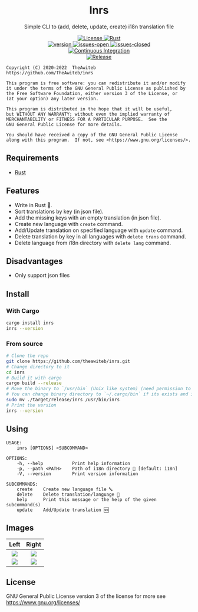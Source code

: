 <div align="center">

# Inrs
Simple CLI to (add, delete, update, create) i18n translation file

<a href="https://www.gnu.org/licenses/">
  <img src="https://img.shields.io/badge/license-GPLv3-orange.svg" alt="License">
</a>
<a href="https://rust-lang.org/">
  <img src="https://img.shields.io/badge/Made%20with-Rust-orange.svg" alt="Rust">
</a>
<br>
<a href="https://github.com/theawiteb/inrs">
  <img src="https://badge.fury.io/gh/theawiteb%2Finrs.svg" alt="version">
</a>
<a href="https://github.com/TheAwiteb/inrs/issues?q=is%3Aissue+is%3Aopen+">
  <img src="https://img.shields.io/github/issues/theawiteb/inrs.svg" alt="issues-open">
</a>
<a href="https://github.com/TheAwiteb/inrs/issues?q=is%3Aissue+is%3Aclosed+">
  <img src="https://img.shields.io/github/issues-closed/theawiteb/inrs.svg" alt="issues-closed">
</a>
<br>
<a href="https://github.com/TheAwiteb/inrs/actions/workflows/ci.yml">
  <img src="https://github.com/TheAwiteb/inrs/actions/workflows/ci.yml/badge.svg" alt="Continuous Integration">
</a>
<br>
<a href="https://github.com/TheAwiteb/inrs/actions/workflows/release.yml">
  <img src="https://github.com/TheAwiteb/inrs/actions/workflows/release.yml/badge.svg" alt="Release">
</a>

</div>

```
Copyright (C) 2020-2022  TheAwiteb
https://github.com/TheAwiteb/inrs

This program is free software: you can redistribute it and/or modify
it under the terms of the GNU General Public License as published by
the Free Software Foundation, either version 3 of the License, or
(at your option) any later version.

This program is distributed in the hope that it will be useful,
but WITHOUT ANY WARRANTY; without even the implied warranty of
MERCHANTABILITY or FITNESS FOR A PARTICULAR PURPOSE.  See the
GNU General Public License for more details.

You should have received a copy of the GNU General Public License
along with this program.  If not, see <https://www.gnu.org/licenses/>.
```

## Requirements
 * [Rust](https://www.rust-lang.org/)

## Features
- Write in Rust 🦀.
- Sort translations by key (in json file).
- Add the missing keys with an empty translation (in json file).
- Create new language with `create` command.
- Add/Update translation on specified language with `update` command.
- Delete translation by key in all languages with `delete trans` command.
- Delete language from i18n directory with `delete lang` command.

## Disadvantages
- Only support json files

## Install
### With Cargo
```bash
cargo install inrs
inrs --version
```
### From source
```bash
# Clone the repo
git clone https://github.com/theawiteb/inrs.git
# Change directory to it
cd inrs
# Build it with cargo
cargo build --release
# Move the binary to `/usr/bin` (Unix like system) (need permission to move in `/usr/bin`)
# You can change binary directory to `~/.cargo/bin` if its exists and its in `$PATH`
sudo mv ./target/release/inrs /usr/bin/inrs
# Print the version
inrs --version
```

## Using
```
USAGE:
    inrs [OPTIONS] <SUBCOMMAND>

OPTIONS:
    -h, --help           Print help information
    -p, --path <PATH>    Path of i18n directory 📂 [default: i18n]
    -V, --version        Print version information

SUBCOMMANDS:
    create    Create new language file 🔤
    delete    Delete translation/language 🚧
    help      Print this message or the help of the given subcommand(s)
    update    Add/Update translation 🆕
```

## Images

|Left|Right|
|:-:|:-:|
|![](https://i.suar.me/yWA4n/l)|![](https://i.suar.me/AW1le/l)|
|![](https://i.suar.me/Kgroy/l)|![](https://i.suar.me/mw0BN/l)|


## License
GNU General Public License version 3 of the license for more see <https://www.gnu.org/licenses/>
